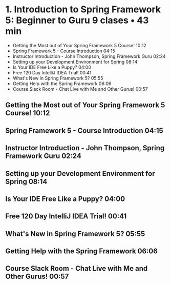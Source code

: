 # 1. Introduction to Spring Framework 5: Beginner to Guru 9 clases • 43 min

* Getting the Most out of Your Spring Framework 5 Course! 10:12
* Spring Framework 5 - Course Introduction 04:15
* Instructor Introduction - John Thompson, Spring Framework Guru 02:24
* Setting up your Development Environment for Spring 08:14
* Is Your IDE Free Like a Puppy? 04:00
* Free 120 Day IntelliJ IDEA Trial! 00:41
* What's New in Spring Framework 5? 05:55
* Getting Help with the Spring Framework 06:06
* Course Slack Room - Chat Live with Me and Other Gurus! 00:57

## Getting the Most out of Your Spring Framework 5 Course! 10:12

## Spring Framework 5 - Course Introduction 04:15

## Instructor Introduction - John Thompson, Spring Framework Guru 02:24

## Setting up your Development Environment for Spring 08:14

## Is Your IDE Free Like a Puppy? 04:00

## Free 120 Day IntelliJ IDEA Trial! 00:41

## What's New in Spring Framework 5? 05:55

## Getting Help with the Spring Framework 06:06

## Course Slack Room - Chat Live with Me and Other Gurus! 00:57
